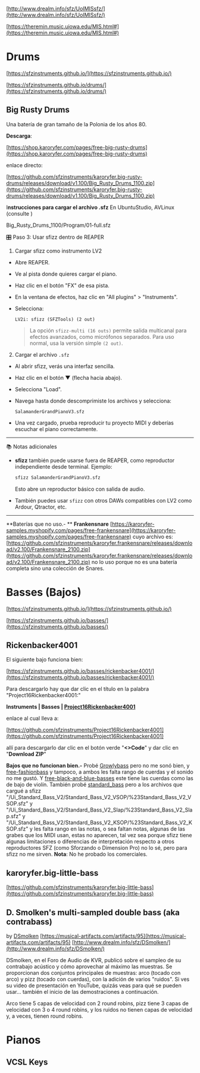

[http://www.drealm.info/sfz/UoIMISsfz/](http://www.drealm.info/sfz/UoIMISsfz/)

[https://theremin.music.uiowa.edu/MIS.html#](https://theremin.music.uiowa.edu/MIS.html#)


# Drums

[https://sfzinstruments.github.io/](https://sfzinstruments.github.io/)

[https://sfzinstruments.github.io/drums/](https://sfzinstruments.github.io/drums/)



## Big Rusty Drums

Una batería de gran tamaño de la Polonia de los años 80.

**Descarga**:

[https://shop.karoryfer.com/pages/free-big-rusty-drums](https://shop.karoryfer.com/pages/free-big-rusty-drums)

enlace directo:

[https://github.com/sfzinstruments/karoryfer.big-rusty-drums/releases/download/v1.100/Big_Rusty_Drums_1100.zip](https://github.com/sfzinstruments/karoryfer.big-rusty-drums/releases/download/v1.100/Big_Rusty_Drums_1100.zip)

I**nstrucciones para cargar el archivo .sfz**
En UbuntuStudio, AVLinux (consulte )

Big_Rusty_Drums_1100/Program/01-full.sfz

 🎛️ Paso 3: Usar sfizz dentro de REAPER

1. Cargar sfizz como instrumento LV2

- Abre REAPER.
- Ve al pista donde quieres cargar el piano.
- Haz clic en el botón "FX" de esa pista.
- En la ventana de efectos, haz clic en "All plugins" > "Instruments".
- Selecciona:
  ```
  LV2i: sfizz (SFZTools) (2 out)
  ```

  > La opción `sfizz-multi (16 outs)` permite salida multicanal para efectos avanzados, como micrófonos separados. Para uso normal, usa la versión simple `(2 out)`.

2. Cargar el archivo `.sfz`

- Al abrir sfizz, verás una interfaz sencilla.
- Haz clic en el botón ▼ (flecha hacia abajo).
- Selecciona "Load".
- Navega hasta donde descomprimiste los archivos y selecciona:
  ```
  SalamanderGrandPianoV3.sfz
  ```

- Una vez cargado, prueba reproducir tu proyecto MIDI y deberías escuchar el piano correctamente.

---

📚 Notas adicionales

- **sfizz** también puede usarse fuera de REAPER, como reproductor independiente desde terminal. Ejemplo:

  ```bash
  sfizz SalamanderGrandPianoV3.sfz
  ```

  Esto abre un reproductor básico con salida de audio.

- También puedes usar `sfizz` con otros DAWs compatibles con LV2 como Ardour, Qtractor, etc.

---

**Baterías que no uso.- ** **Frankensnare** [https://karoryfer-samples.myshopify.com/pages/free-frankensnare](https://karoryfer-samples.myshopify.com/pages/free-frankensnare) cuyo archivo es: [https://github.com/sfzinstruments/karoryfer.frankensnare/releases/download/v2.100/Frankensnare_2100.zip](https://github.com/sfzinstruments/karoryfer.frankensnare/releases/download/v2.100/Frankensnare_2100.zip) no lo uso porque no es una batería completa sino una colección de Snares. 



# Basses (Bajos)

[https://sfzinstruments.github.io/](https://sfzinstruments.github.io/)

[https://sfzinstruments.github.io/basses/](https://sfzinstruments.github.io/basses/)

## Rickenbacker4001
El siguiente bajo funciona bien:

[https://sfzinstruments.github.io/basses/rickenbacker4001/](https://sfzinstruments.github.io/basses/rickenbacker4001/)

Para descargarlo hay que dar clic en el título en la palabra "Project16Rickenbacker4001:"

**Instruments | Basses | [Project16Rickenbacker4001](https://github.com/sfzinstruments/Project16Rickenbacker4001)**

enlace al cual lleva a:

[https://github.com/sfzinstruments/Project16Rickenbacker4001](https://github.com/sfzinstruments/Project16Rickenbacker4001)

allí para descargarlo dar clic en el botón verde "**<>Code**" y dar clic en "**Download ZIP**"

**Bajos que no funcionan bien.-**  Probé [Growlybass](https://sfzinstruments.github.io/basses/growlybass/) pero no me sonó bien, y [free-fashionbass](https://shop.karoryfer.com/pages/free-fashionbass) y tampoco, a ambos les falta rango de cuerdas y el sonido no me gustó. Y [free-black-and-blue-basses](https://shop.karoryfer.com/pages/free-black-and-blue-basses) este tiene las cuerdas como las de bajo de violín. También probé [standard_bass](https://sfzinstruments.github.io/basses/standard_bass) pero a los archivos que cargué a sfizz "/Ui_Standard_Bass_V2/Standard_Bass_V2_VSOP/%23Standard_Bass_V2_VSOP.sfz" y  "/Ui_Standard_Bass_V2/Standard_Bass_V2_Slap/%23Standard_Bass_V2_Slap.sfz" y "/Ui_Standard_Bass_V2/Standard_Bass_V2_KSOP/%23Standard_Bass_V2_KSOP.sfz" y les falta rango en las notas, o sea faltan notas, algunas de las grabes que los MIDI usan, estas no aparecen, tal vez sea porque sfizz tiene algunas limitaciones o diferencias de interpretación respecto a otros reproductores SFZ (como Sforzando o Dimension Pro) no lo sé, pero para sfizz no me sirven. **Nota**: No he probado los comerciales.



## karoryfer.big-little-bass

[https://github.com/sfzinstruments/karoryfer.big-little-bass](https://github.com/sfzinstruments/karoryfer.big-little-bass)






## D. Smolken's multi-sampled double bass (aka contrabass)
by  [DSmolken](https://musical-artifacts.com/artifacts?q=DSmolken)
[https://musical-artifacts.com/artifacts/95](https://musical-artifacts.com/artifacts/95)
[http://www.drealm.info/sfz/DSmolken/](http://www.drealm.info/sfz/DSmolken/)

DSmolken, en el Foro de Audio de KVR, publicó sobre el sampleo de su contrabajo acústico y cómo aprovechar al máximo las muestras. Se proporcionan dos conjuntos principales de muestras: arco (tocado con arco) y pizz (tocado con cuerdas), con la adición de varios "ruidos". Si ves su video de presentación en YouTube, quizás veas para qué se pueden usar... también el inicio de las demostraciones a continuación.

Arco tiene 5 capas de velocidad con 2 round robins, pizz tiene 3 capas de velocidad con 3 o 4 round robins, y los ruidos no tienen capas de velocidad y, a veces, tienen round robins.




# Pianos


## VCSL Keys

